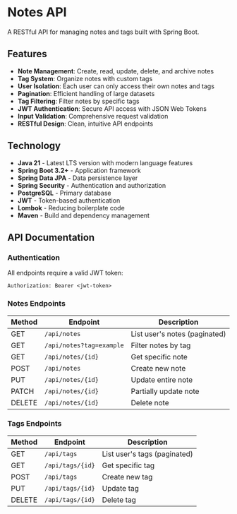 # Notes API

A RESTful API for managing notes and tags built with Spring Boot.

## Features

- **Note Management**: Create, read, update, delete, and archive notes
- **Tag System**: Organize notes with custom tags
- **User Isolation**: Each user can only access their own notes and tags
- **Pagination**: Efficient handling of large datasets
- **Tag Filtering**: Filter notes by specific tags
- **JWT Authentication**: Secure API access with JSON Web Tokens
- **Input Validation**: Comprehensive request validation
- **RESTful Design**: Clean, intuitive API endpoints

## Technology

- **Java 21** - Latest LTS version with modern language features
- **Spring Boot 3.2+** - Application framework
- **Spring Data JPA** - Data persistence layer
- **Spring Security** - Authentication and authorization
- **PostgreSQL** - Primary database
- **JWT** - Token-based authentication
- **Lombok** - Reducing boilerplate code
- **Maven** - Build and dependency management

## API Documentation

### Authentication

All endpoints require a valid JWT token:

```
Authorization: Bearer <jwt-token>
```

### Notes Endpoints

| Method | Endpoint                 | Description                   |
|--------|--------------------------|-------------------------------|
| GET    | `/api/notes`             | List user's notes (paginated) |
| GET    | `/api/notes?tag=example` | Filter notes by tag           |
| GET    | `/api/notes/{id}`        | Get specific note             |
| POST   | `/api/notes`             | Create new note               |
| PUT    | `/api/notes/{id}`        | Update entire note            |
| PATCH  | `/api/notes/{id}`        | Partially update note         |
| DELETE | `/api/notes/{id}`        | Delete note                   |

### Tags Endpoints

| Method | Endpoint         | Description                  |
|--------|------------------|------------------------------|
| GET    | `/api/tags`      | List user's tags (paginated) |
| GET    | `/api/tags/{id}` | Get specific tag             |
| POST   | `/api/tags`      | Create new tag               |
| PUT    | `/api/tags/{id}` | Update tag                   |
| DELETE | `/api/tags/{id}` | Delete tag                   |

